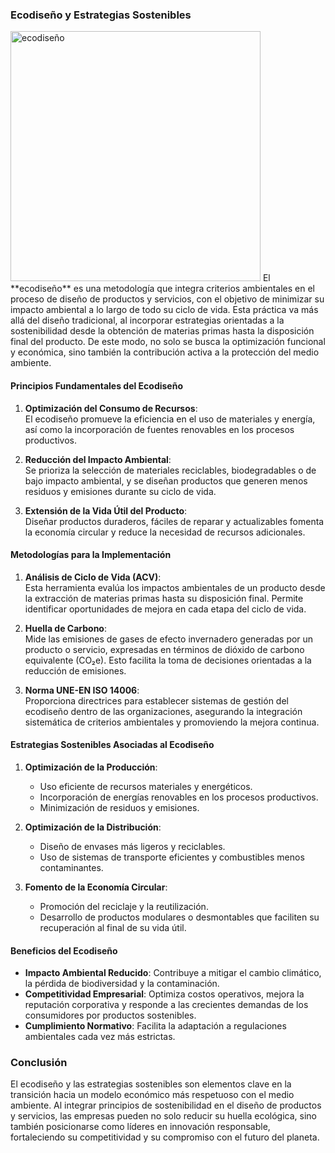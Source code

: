 ### Ecodiseño y Estrategias Sostenibles  
<img src="img/ecodiseño.jpg" alt="ecodiseño" width="400"/>
El **ecodiseño** es una metodología que integra criterios ambientales en el proceso de diseño de productos y servicios, con el objetivo de minimizar su impacto ambiental a lo largo de todo su ciclo de vida. Esta práctica va más allá del diseño tradicional, al incorporar estrategias orientadas a la sostenibilidad desde la obtención de materias primas hasta la disposición final del producto. De este modo, no solo se busca la optimización funcional y económica, sino también la contribución activa a la protección del medio ambiente.  

#### Principios Fundamentales del Ecodiseño  

1. **Optimización del Consumo de Recursos**:  
   El ecodiseño promueve la eficiencia en el uso de materiales y energía, así como la incorporación de fuentes renovables en los procesos productivos.  
   
2. **Reducción del Impacto Ambiental**:  
   Se prioriza la selección de materiales reciclables, biodegradables o de bajo impacto ambiental, y se diseñan productos que generen menos residuos y emisiones durante su ciclo de vida.  

3. **Extensión de la Vida Útil del Producto**:  
   Diseñar productos duraderos, fáciles de reparar y actualizables fomenta la economía circular y reduce la necesidad de recursos adicionales.  

#### Metodologías para la Implementación  

1. **Análisis de Ciclo de Vida (ACV)**:  
   Esta herramienta evalúa los impactos ambientales de un producto desde la extracción de materias primas hasta su disposición final. Permite identificar oportunidades de mejora en cada etapa del ciclo de vida.  

2. **Huella de Carbono**:  
   Mide las emisiones de gases de efecto invernadero generadas por un producto o servicio, expresadas en términos de dióxido de carbono equivalente (CO₂e). Esto facilita la toma de decisiones orientadas a la reducción de emisiones.  

3. **Norma UNE-EN ISO 14006**:  
   Proporciona directrices para establecer sistemas de gestión del ecodiseño dentro de las organizaciones, asegurando la integración sistemática de criterios ambientales y promoviendo la mejora continua.  

#### Estrategias Sostenibles Asociadas al Ecodiseño  

1. **Optimización de la Producción**:  
   - Uso eficiente de recursos materiales y energéticos.  
   - Incorporación de energías renovables en los procesos productivos.  
   - Minimización de residuos y emisiones.  

2. **Optimización de la Distribución**:  
   - Diseño de envases más ligeros y reciclables.  
   - Uso de sistemas de transporte eficientes y combustibles menos contaminantes.  

3. **Fomento de la Economía Circular**:  
   - Promoción del reciclaje y la reutilización.  
   - Desarrollo de productos modulares o desmontables que faciliten su recuperación al final de su vida útil.  

#### Beneficios del Ecodiseño  

- **Impacto Ambiental Reducido**: Contribuye a mitigar el cambio climático, la pérdida de biodiversidad y la contaminación.  
- **Competitividad Empresarial**: Optimiza costos operativos, mejora la reputación corporativa y responde a las crecientes demandas de los consumidores por productos sostenibles.  
- **Cumplimiento Normativo**: Facilita la adaptación a regulaciones ambientales cada vez más estrictas.  

### Conclusión  

El ecodiseño y las estrategias sostenibles son elementos clave en la transición hacia un modelo económico más respetuoso con el medio ambiente. Al integrar principios de sostenibilidad en el diseño de productos y servicios, las empresas pueden no solo reducir su huella ecológica, sino también posicionarse como líderes en innovación responsable, fortaleciendo su competitividad y su compromiso con el futuro del planeta.
